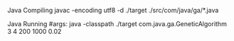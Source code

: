 Java Compiling
javac -encoding utf8 -d ./target ./src/com/java/ga/*.java

Java Running
#args: <m> <n> <population size> <generations> <mutation rate>
java -classpath ./target com.java.ga.GeneticAlgorithm 3 4 200 1000 0.02
